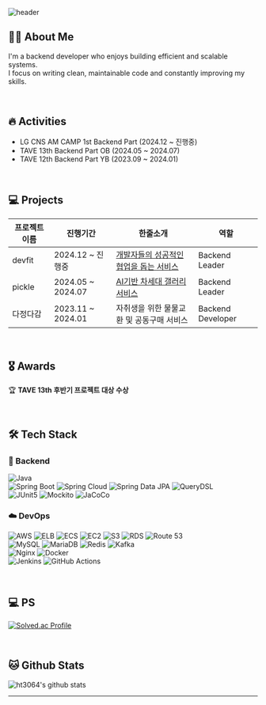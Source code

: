 <div align="left">

![header](https://capsule-render.vercel.app/api?type=waving&color=gradient&height=210&section=header&text=Hyuntaei%20Choi&fontColor=000000&fontSize=90&fontAlign=50&fontAlignY=32&desc=Welcome%20to%20my%20GitHub!&descSize=25&descAlign=75&descAlignY=55)

## 🙋‍♂️ **About Me**
I'm a backend developer who enjoys building efficient and scalable systems.  
I focus on writing clean, maintainable code and constantly improving my skills.  

<br/>

## 🔥 Activities

* LG CNS AM CAMP 1st Backend Part (2024.12 ~ 진행중)
* TAVE 13th Backend Part OB (2024.05 ~ 2024.07)
* TAVE 12th Backend Part YB (2023.09 ~ 2024.01)

<br/>

## 💻 Projects

| 프로젝트 이름 | 진행기간       | 한줄소개             | 역할                   |
|---------------|---------------|---------------------|----------------------------------|
| devfit | 2024.12 ~ 진행중 | <a href="https://github.com/AM-Inspire-Devfit/devfit-server">개발자들의 성공적인 협업을 돕는 서비스</a> | Backend Leader |
| pickle | 2024.05 ~ 2024.07 | <a href="https://github.com/Pickle-Tave">AI기반 차세대 갤러리 서비스</a> | Backend Leader |
| 다정다감 | 2023.11 ~ 2024.01 | 자취생을 위한 물물교환 및 공동구매 서비스 | Backend Developer |

<br/>

## 🎖️ Awards
🏆 **TAVE 13th 후반기 프로젝트 대상 수상**

<br/>

## 🛠 Tech Stack  
### 🚀 Backend
![Java](https://img.shields.io/badge/Java-007396?style=flat&logo=openjdk&logoColor=white)  
![Spring Boot](https://img.shields.io/badge/Spring%20Boot-6DB33F?style=flat&logo=spring-boot&logoColor=white) ![Spring Cloud](https://img.shields.io/badge/Spring%20Cloud-6DB33F?style=flat&logo=spring&logoColor=white) ![Spring Data JPA](https://img.shields.io/badge/Spring%20Data%20JPA-6DB33F?style=flat&logo=spring&logoColor=white) ![QueryDSL](https://img.shields.io/badge/QueryDSL-blue?style=flat)  
![JUnit5](https://img.shields.io/badge/JUnit5-25A162?style=flat&logo=junit5&logoColor=white) ![Mockito](https://img.shields.io/badge/Mockito-FF9900?style=flat) ![JaCoCo](https://img.shields.io/badge/JaCoCo-FF0000?style=flat)  

### ☁️ DevOps  
![AWS](https://img.shields.io/badge/AWS-232F3E?style=flat-square&logo=Amazon%20Web%20Services&logoColor=white) ![ELB](https://img.shields.io/badge/ELB-FF9900?style=flat&logo=aws-elastic-load-balancing&logoColor=white) ![ECS](https://img.shields.io/badge/ECS-FF9900?style=flat&logo=amazon-ecs&logoColor=white) ![EC2](https://img.shields.io/badge/EC2-FF9900?style=flat&logo=amazon-ec2&logoColor=white) ![S3](https://img.shields.io/badge/S3-569A31?style=flat&logo=amazon-s3&logoColor=white) ![RDS](https://img.shields.io/badge/RDS-527FFF?style=flat&logo=amazon-rds&logoColor=white) ![Route 53](https://img.shields.io/badge/Route53-8C4FFF?style=flat&logo=amazon-route-53&logoColor=white)  
![MySQL](https://img.shields.io/badge/MySQL-4479A1?style=flat&logo=mysql&logoColor=white) ![MariaDB](https://img.shields.io/badge/MariaDB-003545?style=flat&logo=mariadb&logoColor=white) ![Redis](https://img.shields.io/badge/Redis-DC382D?style=flat&logo=redis&logoColor=white) ![Kafka](https://img.shields.io/badge/Kafka-231F20?style=flat&logo=apache-kafka&logoColor=white)    
![Nginx](https://img.shields.io/badge/Nginx-009639?style=flat&logo=nginx&logoColor=white) ![Docker](https://img.shields.io/badge/Docker-2496ED?style=flat&logo=docker&logoColor=white)  
![Jenkins](https://img.shields.io/badge/Jenkins-D24939?style=flat&logo=jenkins&logoColor=white) ![GitHub Actions](https://img.shields.io/badge/GitHub%20Actions-2088FF?style=flat&logo=github-actions&logoColor=white)

<br/>

## 💻 PS
[![Solved.ac Profile](http://mazassumnida.wtf/api/v2/generate_badge?boj=hyuntaei)](https://solved.ac/ht3064)

<br/>

## 🐱 Github Stats

![ht3064's github stats](https://github-readme-stats.vercel.app/api?username=ht3064)

-----

